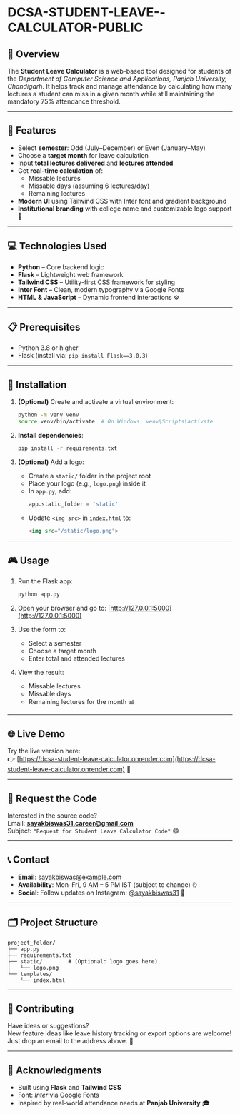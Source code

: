 # DCSA-STUDENT-LEAVE--CALCULATOR-PUBLIC

## 🌟 Overview  
The **Student Leave Calculator** is a web-based tool designed for students of the *Department of Computer Science and Applications, Panjab University, Chandigarh*. It helps track and manage attendance by calculating how many lectures a student can miss in a given month while still maintaining the mandatory 75% attendance threshold.

---

## 🚀 Features

- Select **semester**: Odd (July–December) or Even (January–May)  
- Choose a **target month** for leave calculation  
- Input **total lectures delivered** and **lectures attended**  
- Get **real-time calculation** of:
  - Missable lectures
  - Missable days (assuming 6 lectures/day)
  - Remaining lectures
- **Modern UI** using Tailwind CSS with Inter font and gradient background  
- **Institutional branding** with college name and customizable logo support 🌈

---

## 💻 Technologies Used

- **Python** – Core backend logic  
- **Flask** – Lightweight web framework  
- **Tailwind CSS** – Utility-first CSS framework for styling  
- **Inter Font** – Clean, modern typography via Google Fonts  
- **HTML & JavaScript** – Dynamic frontend interactions ⚙️  

---

## 📋 Prerequisites

- Python 3.8 or higher  
- Flask (install via: `pip install Flask==3.0.3`)  

---

## 🎯 Installation

1. **(Optional)** Create and activate a virtual environment:
   ```bash
   python -m venv venv
   source venv/bin/activate  # On Windows: venv\Scripts\activate
   ```

2. **Install dependencies**:
   ```bash
   pip install -r requirements.txt
   ```

3. **(Optional)** Add a logo:
   - Create a `static/` folder in the project root
   - Place your logo (e.g., `logo.png`) inside it
   - In `app.py`, add:
     ```python
     app.static_folder = 'static'
     ```
   - Update `<img src>` in `index.html` to:
     ```html
     <img src="/static/logo.png">
     ```

---

## 🎮 Usage

1. Run the Flask app:
   ```bash
   python app.py
   ```

2. Open your browser and go to: [http://127.0.0.1:5000](http://127.0.0.1:5000)

3. Use the form to:
   - Select a semester
   - Choose a target month
   - Enter total and attended lectures

4. View the result:
   - Missable lectures
   - Missable days
   - Remaining lectures for the month 📊

---

## 🌐 Live Demo

Try the live version here:  
👉 [https://dcsa-student-leave-calculator.onrender.com](https://dcsa-student-leave-calculator.onrender.com) 🚀  

---

## 📧 Request the Code

Interested in the source code?  
Email: **sayakbiswas31.career@gmail.com**  
Subject: `"Request for Student Leave Calculator Code"` 😄  

---

## 📞 Contact

- **Email**: sayakbiswas@example.com  
- **Availability**: Mon–Fri, 9 AM – 5 PM IST (subject to change) ⏰  
- **Social**: Follow updates on Instagram: [@sayakbiswas31](https://www.instagram.com/sayakbiswas31) 🚀  

---

## 🗂️ Project Structure

```
project_folder/
├── app.py
├── requirements.txt
├── static/        # (Optional: logo goes here)
│   └── logo.png
└── templates/
    └── index.html
```

---

## 🤝 Contributing

Have ideas or suggestions?  
New feature ideas like leave history tracking or export options are welcome!  
Just drop an email to the address above. 🌟  


---

## 🙌 Acknowledgments

- Built using **Flask** and **Tailwind CSS**  
- Font: *Inter* via Google Fonts  
- Inspired by real-world attendance needs at **Panjab University** 🎓  

